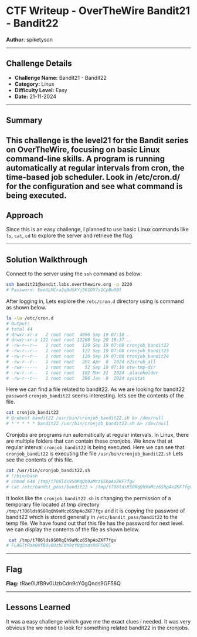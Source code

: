 # CTF Writeup - **OverTheWire Bandit21 - Bandit22**

**Author**: spiketyson  

---

## Challenge Details

- **Challenge Name:** Bandit21 - Bandit22
- **Category:** Linux
- **Difficulty Level:** Easy
- **Date:** 21-11-2024

---

## Summary

This challenge is the level21 for the Bandit series on OverTheWire, focusing on basic Linux command-line skills. A program is running automatically at regular intervals from cron, the time-based job scheduler. Look in /etc/cron.d/ for the configuration and see what command is being executed.
---

## Approach

Since this is an easy challenge, I planned to use basic Linux commands like `ls`, `cat`, `cd` to explore the server and retrieve the flag.

---

## Solution Walkthrough

Connect to the server using the `ssh` command as below:

```bash
ssh bandit21@bandit.labs.overthewire.org -p 2220
# Password: EeoULMCra2q0dSkYj561DX7s1CpBuOBt
```

After logging in, Lets explore the `/etc/cron.d` directory using ls command as shown below.

```bash
ls -la /etc/cron.d
# Output: 
# total 44
# drwxr-xr-x   2 root root  4096 Sep 19 07:10 .
# drwxr-xr-x 121 root root 12288 Sep 20 18:37 ..
# -rw-r--r--   1 root root   120 Sep 19 07:08 cronjob_bandit22
# -rw-r--r--   1 root root   122 Sep 19 07:08 cronjob_bandit23
# -rw-r--r--   1 root root   120 Sep 19 07:08 cronjob_bandit24
# -rw-r--r--   1 root root   201 Apr  8  2024 e2scrub_all
# -rwx------   1 root root    52 Sep 19 07:10 otw-tmp-dir
# -rw-r--r--   1 root root   102 Mar 31  2024 .placeholder
# -rw-r--r--   1 root root   396 Jan  9  2024 sysstat
```

Here we can find a file related to bandit22. As we are looking for bandit22 `password` `cronjob_bandit22` seems interesting. lets see the contents of the file.  

```bash
cat cronjob_bandit22
# @reboot bandit22 /usr/bin/cronjob_bandit22.sh &> /dev/null
# * * * * * bandit22 /usr/bin/cronjob_bandit22.sh &> /dev/null
```

Cronjobs are programs run automatically at regular intervals. In Linux, there are multiple folders that can contain these cronjobs. We know that at regular interval `cronjob_bandit22` is being executed. Here we can see that `cronjob_bandit22` is executing the file `/usr/bin/cronjob_bandit22.sh`
Lets see the contents of this file. 

```bash
cat /usr/bin/cronjob_bandit22.sh
# !/bin/bash
# chmod 644 /tmp/t7O6lds9S0RqQh9aMcz6ShpAoZKF7fgv
# cat /etc/bandit_pass/bandit22 > /tmp/t7O6lds9S0RqQh9aMcz6ShpAoZKF7fgv
```

It looks like the `cronjob_bandit22.sh` is changing the permission of a temporary file located at tmp directory `/tmp/t7O6lds9S0RqQh9aMcz6ShpAoZKF7fgv` and it is copying the password of bandit22 which is stored generally in `/etc/bandit_pass/bandit22` to the temp file. We have found out that this file has the password for next level. we can display the contents of the file as shown below. 


```bash
 cat /tmp/t7O6lds9S0RqQh9aMcz6ShpAoZKF7fgv
# FLAG{tRae0UfB9v0UzbCdn9cY0gQnds9GF58Q}
```

---

## Flag

**Flag:**  tRae0UfB9v0UzbCdn9cY0gQnds9GF58Q

---

## Lessons Learned

It was a easy challenge which gave me the exact clues i needed. It was very obvious the we need to look for something related bandit22 in the cronjobs.